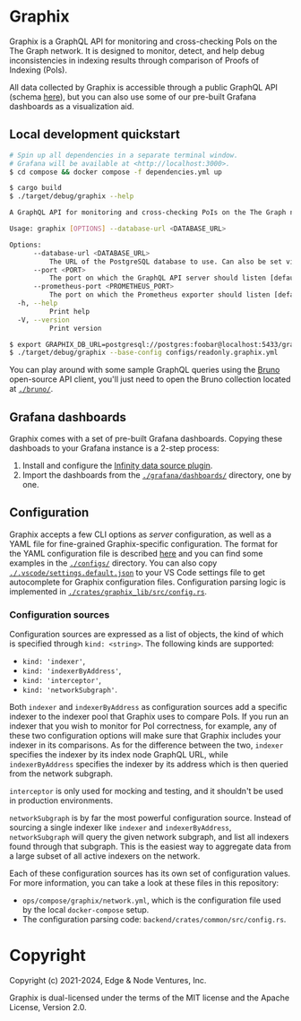 # Graphix

Graphix is a GraphQL API for monitoring and cross-checking PoIs on the The Graph network. It is designed to monitor, detect, and help debug inconsistencies in indexing results through comparison of Proofs of Indexing (PoIs).

All data collected by Graphix is accessible through a public GraphQL API (schema [here](crates/autogen_graphql_schema/api_schema.graphql)), but you can also use some of our pre-built Grafana dashboards as a visualization aid.

## Local development quickstart

```sh
# Spin up all dependencies in a separate terminal window.
# Grafana will be available at <http://localhost:3000>.
$ cd compose && docker compose -f dependencies.yml up

$ cargo build
$ ./target/debug/graphix --help

A GraphQL API for monitoring and cross-checking PoIs on the The Graph network.

Usage: graphix [OPTIONS] --database-url <DATABASE_URL>

Options:
      --database-url <DATABASE_URL>
          The URL of the PostgreSQL database to use. Can also be set via env. var.. [env: GRAPHIX_DB_URL=]
      --port <PORT>
          The port on which the GraphQL API server should listen [default: 8000]
      --prometheus-port <PROMETHEUS_PORT>
          The port on which the Prometheus exporter should listen [default: 9184]
  -h, --help
          Print help
  -V, --version
          Print version

$ export GRAPHIX_DB_URL=postgresql://postgres:foobar@localhost:5433/graphix
$ ./target/debug/graphix --base-config configs/readonly.graphix.yml
```

You can play around with some sample GraphQL queries using the [Bruno](https://www.usebruno.com/) open-source API client, you'll just need to open the Bruno collection located at [`./bruno/`](./bruno/).

## Grafana dashboards

Graphix comes with a set of pre-built Grafana dashboards. Copying these dashboads to your Grafana instance is a 2-step process:

1. Install and configure the [Infinity data source plugin](https://grafana.com/docs/plugins/yesoreyeram-infinity-datasource/latest/).
2. Import the dashboards from the [`./grafana/dashboards/`](./grafana/dashboards/) directory, one by one.

## Configuration

Graphix accepts a few CLI options as *server* configuration, as well as a YAML file for fine-grained Graphix-specific configuration. The format for the YAML configuration file is described [here](./crates/autogen_config_json_schema//schema.json) and you can find some examples in the [`./configs/`](./configs/) directory. You can also copy [`./.vscode/settings.default.json`](./.vscode/settings.default.json) to your VS Code settings file to get autocomplete for Graphix configuration files. Configuration parsing logic is implemented in [`./crates/graphix_lib/src/config.rs`](./crates/graphix_lib/src/config.rs).

### Configuration sources

Configuration sources are expressed as a list of objects, the kind of which is specified through `kind: <string>`. The following kinds are supported:

- `kind: 'indexer'`,
- `kind: 'indexerByAddress'`,
- `kind: 'interceptor'`,
- `kind: 'networkSubgraph'`.

Both `indexer` and `indexerByAddress` as configuration sources add a specific indexer to the indexer pool that Graphix uses to compare PoIs. If you run an indexer that you wish to monitor for PoI correctness, for example, any of these two configuration options will make sure that Graphix includes your indexer in its comparisons. As for the difference between the two, `indexer` specifies the indexer by its index node GraphQL URL, while `indexerByAddress` specifies the indexer by its address which is then queried from the network subgraph.

`interceptor` is only used for mocking and testing, and it shouldn't be used in production environments.

`networkSubgraph` is by far the most powerful configuration source. Instead of sourcing a single indexer like `indexer` and `indexerByAddress`, `networkSubgraph` will query the given network subgraph, and list all indexers found through that subgraph. This is the easiest way to aggregate data from a large subset of all active indexers on the network.

Each of these configuration sources has its own set of configuration values. For more information, you can take a look at these files in this repository:
- `ops/compose/graphix/network.yml`, which is the configuration file used by the local `docker-compose` setup.
- The configuration parsing code: `backend/crates/common/src/config.rs`.


# Copyright

Copyright (c) 2021-2024, Edge & Node Ventures, Inc.

Graphix is dual-licensed under the terms of the MIT license and the Apache License, Version 2.0.

